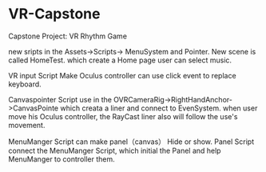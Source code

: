 # VR-Capstone
Capstone Project:  VR Rhythm Game


new sripts in the Assets->Scripts-> MenuSystem and Pointer.
New scene is called HomeTest.
which create a Home page user can select music.

VR input Script Make Oculus controller can use click event to replace keyboard.

Canvaspointer Script use in the OVRCameraRig->RightHandAnchor->CanvasPointe which creata a liner and connect to EvenSystem. when user move his Oculus controller, the RayCast liner also will follow the use's movement.

MenuManger Script can make panel（canvas） Hide or show. Panel Script connect the MenuManger Script, which initial the Panel and help MenuManger to controller them.
